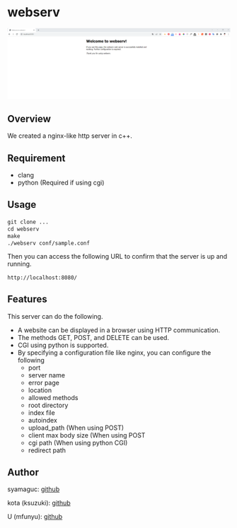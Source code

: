 # webserv

![img](https://github.com/syamaguc/webserv/blob/main/image/htmlpage.png)

## Overview

We created a nginx-like http server in c++.

## Requirement

- clang
- python (Required if using cgi)

## Usage

```
git clone ...
cd webserv
make
./webserv conf/sample.conf
```

Then you can access the following URL to confirm that the server is up and running.

```
http://localhost:8080/
```

## Features

This server can do the following.

- A website can be displayed in a browser using HTTP communication.
- The methods GET, POST, and DELETE can be used.
- CGI using python is supported.
- By specifying a configuration file like nginx, you can configure the following
  - port
  - server name
  - error page
  - location
  - allowed methods
  - root directory
  - index file
  - autoindex
  - upload_path (When using POST)
  - client max body size (When using POST
  - cgi path (When using python CGI)
  - redirect path

## Author

syamaguc: [github](https://github.com/syamaguc)

kota (ksuzuki): [github](https://github.com/kotabrog)

U (mfunyu): [github](https://github.com/mfunyu)
